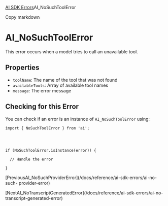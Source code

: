 [AI SDK Errors](/docs/reference/ai-sdk-errors)AI_NoSuchToolError

Copy markdown

# AI_NoSuchToolError

This error occurs when a model tries to call an unavailable tool.

## Properties

  * `toolName`: The name of the tool that was not found
  * `availableTools`: Array of available tool names
  * `message`: The error message

## Checking for this Error

You can check if an error is an instance of `AI_NoSuchToolError` using:

    
    
    import { NoSuchToolError } from 'ai';
    
    
    
    
    if (NoSuchToolError.isInstance(error)) {
    
      // Handle the error
    
    }

[PreviousAI_NoSuchProviderError](/docs/reference/ai-sdk-errors/ai-no-such-
provider-error)

[NextAI_NoTranscriptGeneratedError](/docs/reference/ai-sdk-errors/ai-no-
transcript-generated-error)

